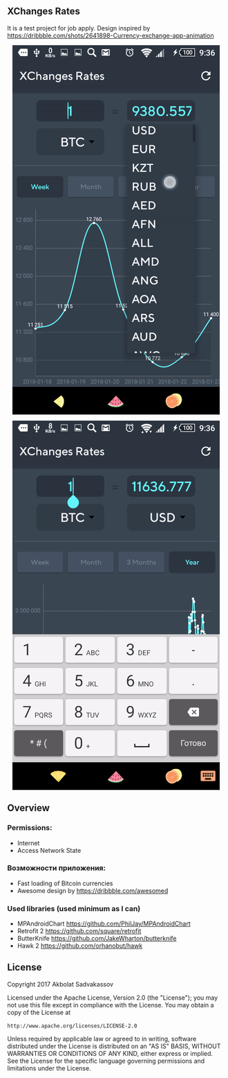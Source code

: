 ## XChanges Rates ##
It is a test project for job apply.
Design inspired by https://dribbble.com/shots/2641898-Currency-exchange-app-animation

<p align="center">
  <img src="showcase/showCaseGif1.gif" align="center">
 </p>

 <p align="center">
  <img src="showcase/showCaseGif2.gif" align="center">
 </p>

<a name="overview" />

## Overview ##

### Permissions: ###

* Internet
* Access Network State

### Возможности приложения: ###

* Fast loading of Bitcoin currencies
* Awesome design by https://dribbble.com/awesomed

### Used libraries (used minimum as I can) ###

* MPAndroidChart https://github.com/PhilJay/MPAndroidChart
* Retrofit 2 https://github.com/square/retrofit
* ButterKnife https://github.com/JakeWharton/butterknife
* Hawk 2 https://github.com/orhanobut/hawk

<a name="license" />

## License

Copyright 2017 Akbolat Sadvakassov 

Licensed under the Apache License, Version 2.0 (the "License");
you may not use this file except in compliance with the License.
You may obtain a copy of the License at

    http://www.apache.org/licenses/LICENSE-2.0

Unless required by applicable law or agreed to in writing, software
distributed under the License is distributed on an "AS IS" BASIS,
WITHOUT WARRANTIES OR CONDITIONS OF ANY KIND, either express or implied.
See the License for the specific language governing permissions and
limitations under the License.